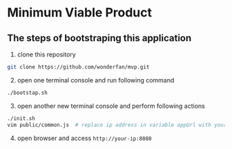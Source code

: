 # Minimum Viable Product

## The steps of bootstraping this application

1. clone this repository
 
```sh
git clone https://github.com/wonderfan/mvp.git
```

2. open one terminal console and run following command

```sh
./bootstap.sh
```

3. open another new terminal console and perform following actions

```sh
./init.sh
vim public/common.js  # replace ip address in variable appUrl with your IP
```

4. open browser and access `http://your-ip:8080`